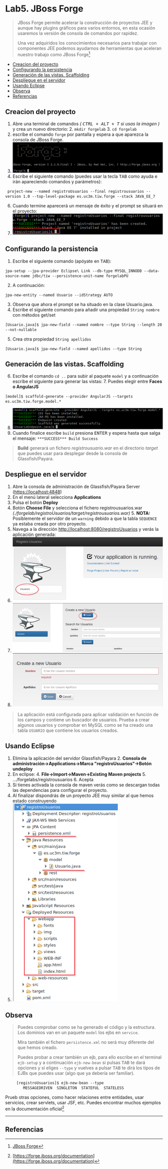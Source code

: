 # Lab5. JBoss Forge

> JBoss Forge permite acelerar la construcción de proyectos JEE y aunque hay plugins gráficos para varios entornos, en esta ocasión usaremos la versión de consola de comandos por rapidez.
> 
> Una vez adquiridos los conocimientos necesarios para trabajar con componentes JEE podemos ayudarnos de herramientas que aceleran nuestro trabajo como JBoss Forge[^1]
> 

<!-- MarkdownTOC -->

- [Creacion del proyecto](#creacion-del-proyecto)
- [Configurando la persistencia](#configurando-la-persistencia)
- [Generación de las vistas. Scaffolding](#generación-de-las-vistas-scaffolding)
- [Despliegue en el servidor](#despliegue-en-el-servidor)
- [Usando Eclipse](#usando-eclipse)
- [Observa](#observa)
- [Referencias](#referencias)

<!-- /MarkdownTOC -->


## Creacion del proyecto

1. Abre una terminal de comandos _( <kbd>CTRL + ALT + T</kbd> si usas la imagen   )_ y crea un nuevo directorio:
    2. `mkdir forgelab`
    3. `cd forgelab`
3. escribe el comando `forge` por pantalla y espera a que aparezca la consola de JBoss Forge.
4. ![](images/Imagen1.png)
5. Escribe el siguiente comando (puedes usar la tecla <kbd>TAB</kbd> como ayuda e irán apareciendo comandos y parámetros):

```
 project-new --named registroUsuarios --final registrousuarios --version 1.0 --top-level-package es.uc3m.tiw.forge --stack JAVA_EE_7
```

6. Cuando termine aparecerá un mensaje de éxito y el prompt se situará en el proyecto:
7. ![](images/Imagen2.png)


## Configurando la persistencia

1. Escribe el siguiente comando (apóyate en <kbd>TAB</kbd>):

```
jpa-setup --jpa-provider Eclipse\ Link --db-type MYSQL_INNODB --data-source-name jdbc/tiw --persistence-unit-name forgelabPU 
```

2. A continuación:

```
jpa-new-entity --named Usuario --idStrategy AUTO
```

3. Observa que ahora el prompt se ha situado en la clase Usuario.java. 
4. Escribe el siguiente comando para añadir una propiedad `String nombre` con métodos get/set

```
[Usuario.java]$ jpa-new-field --named nombre --type String --length 20 --not-nullable 
```

5. Crea otra propiedad `String apellidos`

```
[Usuario.java]$ jpa-new-field --named apellidos --type String

```

## Generación de las vistas. Scaffolding

6. Escribe el comando `cd ..` para subir al paquete `model` y a continuación escribe el siguiente para generar las vistas:
    7. Puedes elegir entre __Faces o AngularJS__

```
[model]$ scaffold-generate --provider AngularJS --targets es.uc3m.tiw.forge.model.*  
```
8. ![](images/Imagen3.png)
9. Cuando finalice escribe `build` presiona <kbd>ENTER</kbd> y espera hasta que salga el mensaje: `***SUCCESS*** Build Success`

> __Build__ generará un fichero _registrousuario.war_ en el directorio _target_ que puedes usar para desplegar desde la consola de Glassfish/Payara.
> 

## Despliegue en el servidor

1. Abre la consola de administración de Glassfish/Payara Server ([https://localhost:4848](https://localhost:4848))
2. En el menú lateral selecciona __Applications__
3. Pulsa el botón __Deploy__
4. Botón __Choose File__ y selecciona el fichero registrousuarios.war _(./forgelab/registroUsuarios/target/registrousuarios.war)_
    5. __NOTA:__ Posiblemente el servidor de un `warning` debido a que la tabla `SEQUENCE` ya estaba creada por otro proyecto.
5. Navega a la dirección [http://localhost:8080/registroUsuarios](http://localhost:8080/registroUsuarios) y verás la aplicación generada:
6. ![](images/Imagen4.png)
7. ![](images/Imagen5.png)
8. ![](images/Imagen6.png)

> La aplicación está configurada para aplicar validación en función de los campos y contiene un buscador de usuarios. 
> Prueba a crear algunos usuarios y comprobar en MySQL como se ha creado una tabla `USUARIO` que contiene los usuarios creados.

## Usando Eclipse

1. Elimina la aplicación del servidor Glassfish/Payara
    2. __Consola de administración->Applications->Marca "registroUsuarios"->Botón undeploy__
3. En eclipse:
    4. __File->Import->Maven->Existing Maven projects__
    5. .../forgelabs/registrousuarios
    6. Acepta
7. Si tienes activada la consola de maven verás como se descargan todas las dependencias para configurar el proyecto.
8. Al finalizar dispondrás de un proyecto JEE muy similar al que hemos estado construyendo
9. ![](images/Imagen7.png)

## Observa

>
> Puedes comprobar como se ha generado el código y la estructura. Los dominios van en un paquete `model` los ejbs en `service`.
> 
> Mira también el fichero `persistence.xml` no será muy diferente del que hemos creado.
> 
> Puedes probar a crear también un ejb, para ello escribe en el terminal `ejb-setup` y a continuación `ejb-new-bean` si pulsas <kbd>TAB</kbd> te dará opciones y si eliges `--type` y vuelves a pulsar <kbd>TAB</kbd> te dirá los tipos de EJBs que puedes usar (algo que ya debería ser familiar).
> 

         [registroUsuarios]$ ejb-new-bean --type
            MESSAGEDRIVEN  SINGLETON  STATEFUL  STATELESS

Prueb otras opciones, como hacer relaciones entre entidades, usar servicios, crear servlets, usar JSF, etc. Puedes encontrar muchos ejemplos en la documentación oficial[^2]

---
## Referencias

[^1]: [JBoss Forge](https://forge.jboss.org)
[^2]: [https://forge.jboss.org/documentation](https://forge.jboss.org/documentation)